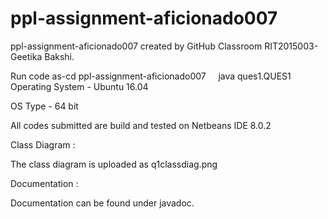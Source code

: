 
# ppl-assignment-aficionado007
ppl-assignment-aficionado007 created by GitHub Classroom
RIT2015003- Geetika Bakshi.

Run code as-cd ppl-assignment-aficionado007     java ques1.QUES1
Operating System - Ubuntu 16.04

OS Type - 64 bit

All codes submitted are build and tested on Netbeans IDE 8.0.2

Class Diagram :

The class diagram is uploaded as q1classdiag.png

Documentation :

Documentation can be found under javadoc.
